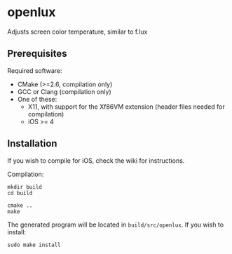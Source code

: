 openlux
=======

Adjusts screen color temperature, similar to f.lux

## Prerequisites ##

Required software:

 * CMake (>=2.6, compilation only)
 * GCC or Clang (compilation only)
 * One of these:
   * X11, with support for the Xf86VM extension (header files needed for compilation)
   * iOS >= 4

## Installation ##

If you wish to compile for iOS, check the wiki for instructions.

Compilation:

    mkdir build
    cd build

    cmake ..
    make

The generated program will be located in `build/src/openlux`. If you wish to install:

    sudo make install
